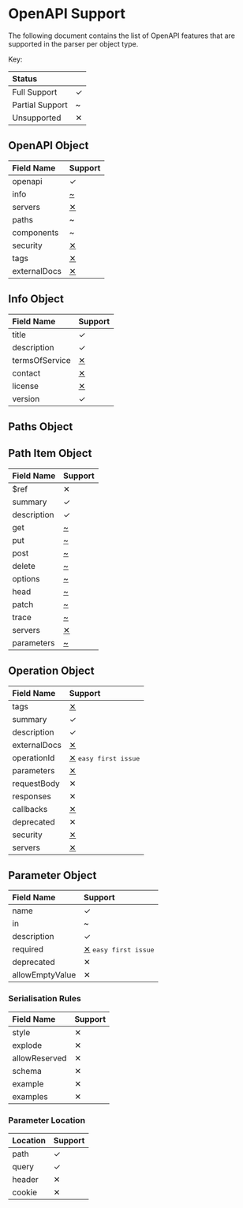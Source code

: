 # OpenAPI Support

The following document contains the list of OpenAPI features that are supported
in the parser per object type.

Key:

| Status | |
|:--|:--|
| Full Support | ✓ |
| Partial Support | ~ |
| Unsupported | ✕ |

## OpenAPI Object

| Field Name | Support |
|:--|:--|
| openapi | ✓ |
| info | [~](https://github.com/apiaryio/fury-adapter-oas3-parser/issues/30) |
| servers | [✕](https://github.com/apiaryio/fury-adapter-oas3-parser/issues/24) |
| paths | ~ |
| components | ~ |
| security | [✕](https://github.com/apiaryio/fury-adapter-oas3-parser/issues/25) |
| tags | [✕](https://github.com/apiaryio/fury-adapter-oas3-parser/issues/26) |
| externalDocs | [✕](https://github.com/apiaryio/fury-adapter-oas3-parser/issues/27) |

## Info Object

| Field Name | Support |
|:--|:--|
| title | ✓ |
| description | ✓ |
| termsOfService | [✕](https://github.com/apiaryio/fury-adapter-oas3-parser/issues/29) |
| contact | [✕](https://github.com/apiaryio/fury-adapter-oas3-parser/issues/30) |
| license | [✕](https://github.com/apiaryio/fury-adapter-oas3-parser/issues/31) |
| version | ✓ |

## Paths Object

## Path Item Object

| Field Name | Support |
|:--|:--|
| $ref | ✕ |
| summary | ✓ |
| description | ✓ |
| get | [~](#operation-object) |
| put | [~](#operation-object) |
| post | [~](#operation-object) |
| delete | [~](#operation-object) |
| options | [~](#operation-object) |
| head | [~](#operation-object) |
| patch | [~](#operation-object) |
| trace | [~](#operation-object) |
| servers | [✕](https://github.com/apiaryio/fury-adapter-oas3-parser/issues/24) |
| parameters | [~](#parameter-location) |

## Operation Object

| Field Name | Support |
|:--|:--|
| tags | [✕](https://github.com/apiaryio/fury-adapter-oas3-parser/issues/26) |
| summary | ✓ |
| description | ✓ |
| externalDocs | [✕](https://github.com/apiaryio/fury-adapter-oas3-parser/issues/28) |
| operationId | [✕](https://github.com/apiaryio/fury-adapter-oas3-parser/issues/34) <kbd>easy first issue</kbd> |
| parameters | [✕](https://github.com/apiaryio/fury-adapter-oas3-parser/issues/33) |
| requestBody | ✕ |
| responses | ✕ |
| callbacks | [✕](https://github.com/apiaryio/fury-adapter-oas3-parser/issues/36) |
| deprecated | ✕ |
| security | [✕](https://github.com/apiaryio/fury-adapter-oas3-parser/issues/25) |
| servers | [✕](https://github.com/apiaryio/fury-adapter-oas3-parser/issues/24) |

## Parameter Object

| Field Name | Support |
|:--|:--|
| name | ✓ |
| in | ~ |
| description | ✓ |
| required | [✕](https://github.com/apiaryio/fury-adapter-oas3-parser/issues/48) <kbd>easy first issue</kbd> |
| deprecated | ✕ |
| allowEmptyValue | ✕ |

### Serialisation Rules

| Field Name | Support |
|:--|:--|
| style | ✕ |
| explode | ✕ |
| allowReserved | ✕ |
| schema | ✕ |
| example | ✕ |
| examples | ✕ |

### Parameter Location

| Location | Support |
|:--|:--|
| path | ✓ |
| query | ✓ |
| header | ✕ |
| cookie | ✕ |
